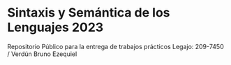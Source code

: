 # Sintaxis y Semántica de los Lenguajes 2023
Repositorio Público para la entrega de trabajos prácticos
Legajo: 209-7450 / Verdún Bruno Ezequiel
